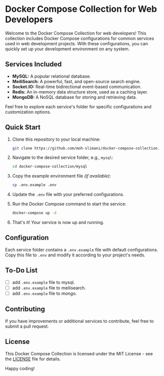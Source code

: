 # Docker Compose Collection for Web Developers

Welcome to the Docker Compose Collection for web developers! This collection includes Docker Compose configurations for common services used in web development projects. With these configurations, you can quickly set up your development environment on any system.

## Services Included

- **MySQL:** A popular relational database.
- **MeiliSearch:** A powerful, fast, and open-source search engine.
- **Socket.IO:** Real-time bidirectional event-based communication.
- **Redis:** An in-memory data structure store, used as a caching layer.
- **MongoDB:** A NoSQL database for storing and retrieving data.

Feel free to explore each service's folder for specific configurations and customization options.

## Quick Start

1. Clone this repository to your local machine:

    ```bash
    git clone https://github.com/moh-slimani/docker-compose-collection.git
    ```

2. Navigate to the desired service folder, e.g., `mysql`:

    ```bash
    cd docker-compose-collection/mysql
    ```

3. Copy the example environment file *(if available)*:

    ```bash
    cp .env.example .env
    ```

4. Update the `.env` file with your preferred configurations.

5. Run the Docker Compose command to start the service:

    ```bash
    docker-compose up -d
    ```

6. That's it! Your service is now up and running.

## Configuration

Each service folder contains a `.env.example` file with default configurations. Copy this file to `.env` and modify it according to your project's needs.

## To-Do List
- [ ] add `.env.example` file to mysql.
- [ ] add `.env.example` file to meilisearch.
- [ ] add `.env.example` file to mongo.

## Contributing

If you have improvements or additional services to contribute, feel free to submit a pull request.

## License

This Docker Compose Collection is licensed under the MIT License - see the [LICENSE](LICENSE) file for details.

Happy coding!